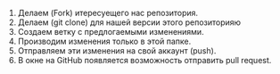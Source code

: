 1. Делаем (Fork) итересуещего нас репозитория.
2. Делаем (git clone) для нашей версии этого репозиторияю
3. Создаем ветку с предлогаемыми изменениями.
4. Производим изменения только в этой папке.
5. Отправляем эти изменения на свой аккаунт (push).
6. В окне на GitHub появляется возможность отправить pull request.
